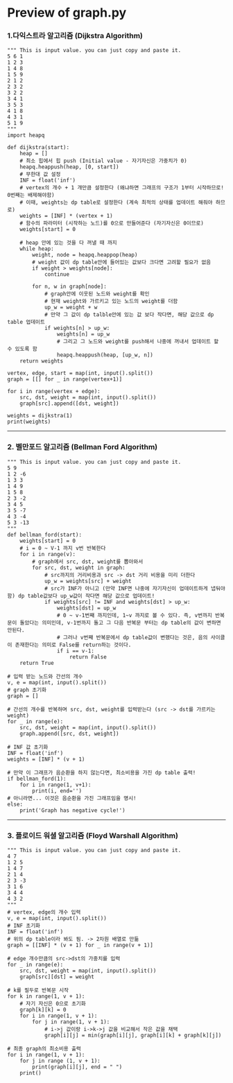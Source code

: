 # Preview of graph.py

### 1.다익스트라 알고리즘 (Dijkstra Algorithm)
    """ This is input value. you can just copy and paste it. 
    5 6 1
    1 2 3
    1 4 8
    1 5 9
    2 1 2
    2 3 2
    3 2 2
    3 4 1
    3 5 3
    4 1 8
    4 3 1
    5 1 9
    """
    import heapq
    
    def dijkstra(start):
        heap = [] 
        # 최소 힙에서 힙 push (Initial value - 자기자신은 가중치가 0)
        heapq.heappush(heap, [0, start])
        # 무한대 값 설정
        INF = float('inf')
        # vertex의 개수 + 1 개만큼 설정한다 (왜냐하면 그래프의 구조가 1부터 시작하므로! 0번째는 배제해야함)
        # 이때, weights는 dp table로 설정한다 (계속 최적의 상태를 업데이트 해줘야 하므로)
        weights = [INF] * (vertex + 1)
        # 함수의 파라미터 (시작하는 노드)를 0으로 만들어준다 (자기자신은 0이므로)
        weights[start] = 0
    
        # heap 안에 있는 것을 다 꺼낼 때 까지
        while heap:
            weight, node = heapq.heappop(heap)
            # weight 값이 dp table안에 들어있는 값보다 크다면 고려할 필요가 없음
            if weight > weights[node]:
                continue
            
            for n, w in graph[node]:
                # graph안에 이웃된 노드와 weight를 확인
                # 현재 weight와 가르키고 있는 노드의 weight를 더함
                up_w = weight + w
                # 만약 그 값이 dp talble안에 있는 값 보다 작다면, 해당 값으로 dp table 업데이트
                if weights[n] > up_w:
                    weights[n] = up_w
                    # 그리고 그 노드와 weight를 push해서 나중에 꺼내서 업데이트 할 수 있도록 함
                    heapq.heappush(heap, [up_w, n])
        return weights
    
    vertex, edge, start = map(int, input().split())
    graph = [[] for _ in range(vertex+1)]
    
    for i in range(vertex + edge):
        src, dst, weight = map(int, input().split())
        graph[src].append([dst, weight])
    
    weights = dijkstra(1)
    print(weights)
    
---

### 2. 벨만포드 알고리즘 (Bellman Ford Algorithm)
    """ This is input value. you can just copy and paste it. 
    5 9
    1 2 -6
    1 3 3
    1 4 9
    1 5 8
    2 3 -2
    3 4 5
    3 5 -7
    4 3 -4
    5 3 -13
    """
    def bellman_ford(start):
        weights[start] = 0
        # i = 0 ~ V-1 까지 v번 반복한다
        for i in range(v):
            # graph에서 src, dst, weight를 뽑아와서
            for src, dst, weight in graph:
                # src까지의 거리비용과 src -> dst 거리 비용을 미리 더한다
                up_w = weights[src] + weight
                # src가 INF가 아니고 (만약 INF면 나중에 자기자신이 업데이트하게 냅둬야함) dp table값보다 up_w값이 작다면 해당 값으로 업데이트! 
                if weights[src] != INF and weights[dst] > up_w:
                    weights[dst] = up_w
                    # 0 ~ v-1번째 까지인데, 1~v 까지로 볼 수 있다. 즉, v번까지 반복문이 돌았다는 의미인데, v-1번까지 돌고 그 다음 반복문 부터는 dp table의 값이 변하면 안된다. 
                    # 그러나 v번째 반복문에서 dp table값이 변했다는 것은, 음의 사이클이 존재한다는 의미로 False를 return하는 것이다.
                    if i == v-1:
                        return False
        return True
                
    # 입력 받는 노드와 간선의 개수
    v, e = map(int, input().split())
    # graph 초기화
    graph = []
    
    # 간선의 개수를 반복하며 src, dst, weight를 입력받는다 (src -> dst를 가르키는 weight)
    for _ in range(e):
        src, dst, weight = map(int, input().split())
        graph.append([src, dst, weight])
    
    # INF 값 초기화
    INF = float('inf')
    weights = [INF] * (v + 1)
    
    # 만약 이 그래프가 음순환을 하지 않는다면, 최소비용을 가진 dp table 출력!
    if bellman_ford(1):
        for i in range(1, v+1):
            print(i, end='')
    # 아니라면... 이것은 음순환을 가진 그래프임을 명시!
    else:
        print('Graph has negative cycle!')
        
---

### 3. 플로이드 워셜 알고리즘 (Floyd Warshall Algorithm)
    """ This is input value. you can just copy and paste it.
    4 7
    1 2 5
    1 4 7
    2 1 4
    2 3 -3
    3 1 6
    3 4 4
    4 3 2
    """
    # vertex, edge의 개수 입력
    v, e = map(int, input().split())
    # INF 초기화
    INF = float('inf')
    # 위의 dp table이라 봐도 됨. -> 2차원 배열로 만듦
    graph = [[INF] * (v + 1) for _ in range(v + 1)]
    
    # edge 개수만큼의 src->dst의 가중치를 입력
    for _ in range(e):
        src, dst, weight = map(int, input().split())
        graph[src][dst] = weight
    
    # k를 필두로 반복문 시작
    for k in range(1, v + 1):
        # 자기 자신은 0으로 초기화
        graph[k][k] = 0
        for i in range(1, v + 1):
            for j in range(1, v + 1):
                # i->j 값이랑 i->k->j 값을 비교해서 작은 값을 채택
                graph[i][j] = min(graph[i][j], graph[i][k] + graph[k][j])
    
    # 최종 graph의 최소비용 출력
    for i in range(1, v + 1):
        for j in range (1, v + 1):
            print(graph[i][j], end = " ")
        print()
